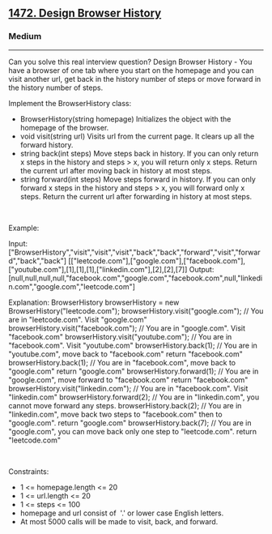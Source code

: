 <h2><a href="https://leetcode.com/problems/design-browser-history/">1472. Design Browser History</a></h2><h3>Medium</h3><hr>Can you solve this real interview question? Design Browser History - You have a browser of one tab where you start on the homepage and you can visit another url, get back in the history number of steps or move forward in the history number of steps.

Implement the BrowserHistory class:

 * BrowserHistory(string homepage) Initializes the object with the homepage of the browser.
 * void visit(string url) Visits url from the current page. It clears up all the forward history.
 * string back(int steps) Move steps back in history. If you can only return x steps in the history and steps > x, you will return only x steps. Return the current url after moving back in history at most steps.
 * string forward(int steps) Move steps forward in history. If you can only forward x steps in the history and steps > x, you will forward only x steps. Return the current url after forwarding in history at most steps.

 

Example:


Input:
["BrowserHistory","visit","visit","visit","back","back","forward","visit","forward","back","back"]
[["leetcode.com"],["google.com"],["facebook.com"],["youtube.com"],[1],[1],[1],["linkedin.com"],[2],[2],[7]]
Output:
[null,null,null,null,"facebook.com","google.com","facebook.com",null,"linkedin.com","google.com","leetcode.com"]

Explanation:
BrowserHistory browserHistory = new BrowserHistory("leetcode.com");
browserHistory.visit("google.com");       // You are in "leetcode.com". Visit "google.com"
browserHistory.visit("facebook.com");     // You are in "google.com". Visit "facebook.com"
browserHistory.visit("youtube.com");      // You are in "facebook.com". Visit "youtube.com"
browserHistory.back(1);                   // You are in "youtube.com", move back to "facebook.com" return "facebook.com"
browserHistory.back(1);                   // You are in "facebook.com", move back to "google.com" return "google.com"
browserHistory.forward(1);                // You are in "google.com", move forward to "facebook.com" return "facebook.com"
browserHistory.visit("linkedin.com");     // You are in "facebook.com". Visit "linkedin.com"
browserHistory.forward(2);                // You are in "linkedin.com", you cannot move forward any steps.
browserHistory.back(2);                   // You are in "linkedin.com", move back two steps to "facebook.com" then to "google.com". return "google.com"
browserHistory.back(7);                   // You are in "google.com", you can move back only one step to "leetcode.com". return "leetcode.com"


 

Constraints:

 * 1 <= homepage.length <= 20
 * 1 <= url.length <= 20
 * 1 <= steps <= 100
 * homepage and url consist of  '.' or lower case English letters.
 * At most 5000 calls will be made to visit, back, and forward.